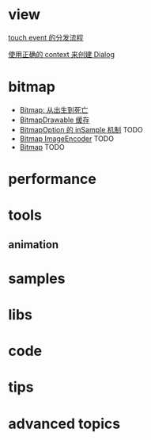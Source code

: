 
# view

[touch event 的分发流程](view/2019-06-25-how-are-android-touch-events-delivered.md)

[使用正确的 context 来创建 Dialog](view/2019-07-11-dialog-context.md)

# bitmap

+ [Bitmap: 从出生到死亡](bitmap/bitmap-from-birth-to-death.md)
+ [BitmapDrawable 缓存](bitmap/bitmap-drawable-cache.md)
+ [BitmapOption 的 inSample 机制](bitmap/bitmap-option-insamplesize.md) TODO
+ [Bitmap ImageEncoder](bitmap/bitmap-image-encoder.md) TODO
+ [Bitmap](bitmap/bitmap-blur-gray.md) TODO

# performance

# tools


## animation

# samples

# libs

# code

# tips

# advanced topics
